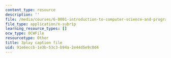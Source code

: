 ```yaml
---
content_type: resource
description: ''
file: /media/courses/6-0001-introduction-to-computer-science-and-programming-in-python-fall-2016/91e6eccb1e3b53c3b94a2e44d5e9c0d4_4gPwo38MNss.vtt
file_type: application/x-subrip
learning_resource_types: []
ocw_type: OCWFile
resourcetype: Other
title: 3play caption file
uid: 91e6eccb-1e3b-53c3-b94a-2e44d5e9c0d4
---
```


